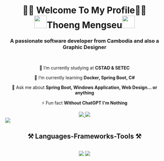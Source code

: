 <h1 align="center">👋🏻 Welcome To My Profile👋🏻 <br/> <img src="https://raw.githubusercontent.com/innng/innng/master/assets/kyubey.gif" height="40" />Thoeng Mengseu<img src="https://raw.githubusercontent.com/innng/innng/master/assets/kyubey.gif" height="40" /> </h1> 
<h3 align="center">A passionate software developer from Cambodia and also a Graphic Designer </h3>

<br/>

<div align="center">
 
 🔭 I’m currently studying at **CSTAD & SETEC**
 
 🌱 I’m currently learning **Docker, Spring Boot, C#**

💬 Ask me about **Spring Boot, Windows Application, Web Design... or anything**

⚡ Fun fact **Without ChatGPT I'm Nothing** 

 </div>
 
<div align="center"> 
  <a href="mailto:mengseu2004@gmail.com">
    <img src="https://img.shields.io/badge/Gmail-333333?style=for-the-badge&logo=gmail&logoColor=red" />
  </a>
  <a href="https://github.com/MengseuThoeng" target="_blank">
     <img src="https://img.shields.io/badge/Portfolio-FF5722?style=for-the-badge&logo=todoist&logoColor=white" target="_blank" /> <!-- sqlite, safari, google-chrome are other good icon options -->
  </a>
</div>

 <img src="https://user-images.githubusercontent.com/73097560/115834477-dbab4500-a447-11eb-908a-139a6edaec5c.gif"/>
 
<h2 align="center">⚒️ Languages-Frameworks-Tools ⚒️</h2>
<br/>
<div align="center">
    <img src="https://skillicons.dev/icons?i=react,bootstrap,mui,html,css,vscode,github,figma,tailwind,git,discord,ai" />
    <img src="https://skillicons.dev/icons?i=nodejs,javascript,typescript,cpp,cs,java,nextjs,mysql,idea,ps,pr,postman,ae" /><br>
</div>

<br/>

